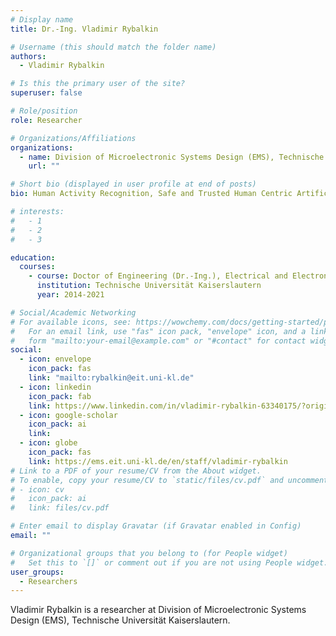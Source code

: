 ```yaml
---
# Display name
title: Dr.-Ing. Vladimir Rybalkin

# Username (this should match the folder name)
authors:
  - Vladimir Rybalkin

# Is this the primary user of the site?
superuser: false

# Role/position
role: Researcher

# Organizations/Affiliations
organizations:
  - name: Division of Microelectronic Systems Design (EMS), Technische Universität Kaiserslautern
    url: ""

# Short bio (displayed in user profile at end of posts)
bio: Human Activity Recognition, Safe and Trusted Human Centric Artificial Intelligence in Future Manufacturing Lines

# interests:
#   - 1
#   - 2
#   - 3

education:
  courses:
    - course: Doctor of Engineering (Dr.-Ing.), Electrical and Electronics Engineering
      institution: Technische Universität Kaiserslautern
      year: 2014-2021

# Social/Academic Networking
# For available icons, see: https://wowchemy.com/docs/getting-started/page-builder/#icons
#   For an email link, use "fas" icon pack, "envelope" icon, and a link in the
#   form "mailto:your-email@example.com" or "#contact" for contact widget.
social:
  - icon: envelope
    icon_pack: fas
    link: "mailto:rybalkin@eit.uni-kl.de"
  - icon: linkedin
    icon_pack: fab
    link: https://www.linkedin.com/in/vladimir-rybalkin-63340175/?originalSubdomain=de
  - icon: google-scholar
    icon_pack: ai
    link:
  - icon: globe
    icon_pack: fas
    link: https://ems.eit.uni-kl.de/en/staff/vladimir-rybalkin
# Link to a PDF of your resume/CV from the About widget.
# To enable, copy your resume/CV to `static/files/cv.pdf` and uncomment the lines below.
# - icon: cv
#   icon_pack: ai
#   link: files/cv.pdf

# Enter email to display Gravatar (if Gravatar enabled in Config)
email: ""

# Organizational groups that you belong to (for People widget)
#   Set this to `[]` or comment out if you are not using People widget.
user_groups:
  - Researchers
---
```


Vladimir Rybalkin is a researcher at Division of Microelectronic Systems Design (EMS), Technische Universität Kaiserslautern.
